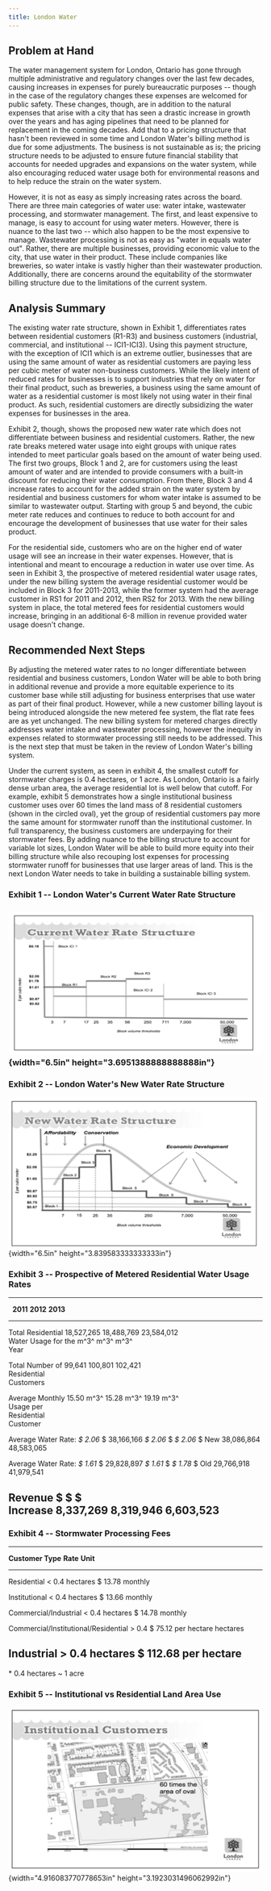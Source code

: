 ```yaml
---
title: London Water
---
```


## Problem at Hand

The water management system for London, Ontario has gone through
multiple administrative and regulatory changes over the last few
decades, causing increases in expenses for purely bureaucratic purposes
-- though in the case of the regulatory changes these expenses are
welcomed for public safety. These changes, though, are in addition to
the natural expenses that arise with a city that has seen a drastic
increase in growth over the years and has aging pipelines that need to
be planned for replacement in the coming decades. Add that to a pricing
structure that hasn't been reviewed in some time and London Water's
billing method is due for some adjustments. The business is not
sustainable as is; the pricing structure needs to be adjusted to ensure
future financial stability that accounts for needed upgrades and
expansions on the water system, while also encouraging reduced water
usage both for environmental reasons and to help reduce the strain on
the water system.

However, it is not as easy as simply increasing rates across the board.
There are three main categories of water use: water intake, wastewater
processing, and stormwater management. The first, and least expensive to
manage, is easy to account for using water meters. However, there is
nuance to the last two -- which also happen to be the most expensive to
manage. Wastewater processing is not as easy as "water in equals water
out". Rather, there are multiple businesses, providing economic value to
the city, that use water in their product. These include companies like
breweries, so water intake is vastly higher than their wastewater
production. Additionally, there are concerns around the equitability of
the stormwater billing structure due to the limitations of the current
system.

## Analysis Summary

The existing water rate structure, shown in Exhibit 1, differentiates
rates between residential customers (R1-R3) and business customers
(industrial, commercial, and institutional -- ICI1-ICI3). Using this
payment structure, with the exception of ICI1 which is an extreme
outlier, businesses that are using the same amount of water as
residential customers are paying less per cubic meter of water
non-business customers. While the likely intent of reduced rates for
businesses is to support industries that rely on water for their final
product, such as breweries, a business using the same amount of water as
a residential customer is most likely not using water in their final
product. As such, residential customers are directly subsidizing the
water expenses for businesses in the area.

Exhibit 2, though, shows the proposed new water rate which does not
differentiate between business and residential customers. Rather, the
new rate breaks metered water usage into eight groups with unique rates
intended to meet particular goals based on the amount of water being
used. The first two groups, Block 1 and 2, are for customers using the
least amount of water and are intended to provide consumers with a
built-in discount for reducing their water consumption. From there,
Block 3 and 4 increase rates to account for the added strain on the
water system by residential and business customers for whom water intake
is assumed to be similar to wastewater output. Starting with group 5 and
beyond, the cubic meter rate reduces and continues to reduce to both
account for and encourage the development of businesses that use water
for their sales product.

For the residential side, customers who are on the higher end of water
usage will see an increase in their water expenses. However, that is
intentional and meant to encourage a reduction in water use over time.
As seen in Exhibit 3, the prospective of metered residential water usage
rates, under the new billing system the average residential customer
would be included in Block 3 for 2011-2013, while the former system had
the average customer in RS1 for 2011 and 2012, then RS2 for 2013. With
the new billing system in place, the total metered fees for residential
customers would increase, bringing in an additional 6-8 million in
revenue provided water usage doesn't change.

## Recommended Next Steps

By adjusting the metered water rates to no longer differentiate between
residential and business customers, London Water will be able to both
bring in additional revenue and provide a more equitable experience to
its customer base while still adjusting for business enterprises that
use water as part of their final product. However, while a new customer
billing layout is being introduced alongside the new metered fee system,
the flat rate fees are as yet unchanged. The new billing system for
metered charges directly addresses water intake and wastewater
processing, however the inequity in expenses related to stormwater
processing still needs to be addressed. This is the next step that must
be taken in the review of London Water's billing system.

Under the current system, as seen in exhibit 4, the smallest cutoff for
stormwater charges is 0.4 hectares, or 1 acre. As London, Ontario is a
fairly dense urban area, the average residential lot is well below that
cutoff. For example, exhibit 5 demonstrates how a single institutional
business customer uses over 60 times the land mass of 8 residential
customers (shown in the circled oval), yet the group of residential
customers pay more the same amount for stormwater runoff than the
institutional customer. In full transparency, the business customers are
underpaying for their stormwater fees. By adding nuance to the billing
structure to account for variable lot sizes, London Water will be able
to build more equity into their billing structure while also recouping
lost expenses for processing stormwater runoff for businesses that use
larger areas of land. This is the next London Water needs to take in
building a sustainable billing system.

### Exhibit 1 -- London Water's Current Water Rate Structure

### ![](./extracted_images/media/image1.png){width="6.5in" height="3.6951388888888888in"}

### 

### Exhibit 2 -- London Water's New Water Rate Structure

![](./extracted_images/media/image2.png){width="6.5in"
height="3.839583333333333in"}

### 

### 

### Exhibit 3 -- Prospective of Metered Residential Water Usage Rates

  -----------------------------------------------------------------------------------------------------
                        **2011**                    **2012**                   **2013**    
  ------------------- ------------- ------------- ------------- ------------ ------------- ------------
  Total Residential    18,527,265                  18,488,769                 23,584,012   
  Water Usage for the     m^3^                        m^3^                       m^3^      
  Year                                                                                     

  Total Number of        99,641                      100,801                    102,421    
  Residential                                                                              
  Customers                                                                                

  Average Monthly      15.50 m^3^                  15.28 m^3^                 19.19 m^3^   
  Usage per                                                                                
  Residential                                                                              
  Customer                                                                                 

  Average Water Rate:   *\$ 2.06*   \$ 38,166,166   *\$ 2.06*        \$        *\$ 2.06*        \$
  New                                                            38,086,864                 48,583,065

  Average Water Rate:   *\$ 1.61*   \$ 29,828,897   *\$ 1.61*        \$        *\$ 1.78*        \$
  Old                                                            29,766,918                 41,979,541

  **Revenue               **\$                        **\$                       **\$      
  Increase**           8,337,269**                 8,319,946**                6,603,523**  
  -----------------------------------------------------------------------------------------------------

### 

### Exhibit 4 -- Stormwater Processing Fees

  ------------------------------------------------------------------------
  **Customer Type**                              **Rate**       **Unit**
  ------------------------------------------- --------------- ------------
  Residential \< 0.4 hectares                    \$ 13.78       monthly

  Institutional \< 0.4 hectares                  \$ 13.66       monthly

  Commercial/Industrial \< 0.4 hectares          \$ 14.78       monthly

  Commercial/Institutional/Residential \> 0.4    \$ 75.12     per hectare
  hectares                                                    

  Industrial \> 0.4 hectares                     \$ 112.68    per hectare
  ------------------------------------------------------------------------

\* 0.4 hectares \~ 1 acre

### Exhibit 5 -- Institutional vs Residential Land Area Use

![](./extracted_images/media/image3.png){width="4.916083770778653in"
height="3.1923031496062992in"}
